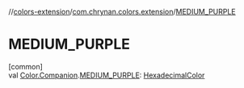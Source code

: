 //[colors-extension](../../index.md)/[com.chrynan.colors.extension](index.md)/[MEDIUM_PURPLE](-m-e-d-i-u-m_-p-u-r-p-l-e.md)

# MEDIUM_PURPLE

[common]\
val [Color.Companion](../../../colors-core/colors-core/com.chrynan.colors/-color/-companion/index.md).[MEDIUM_PURPLE](-m-e-d-i-u-m_-p-u-r-p-l-e.md): [HexadecimalColor](../../../colors-core/colors-core/com.chrynan.colors/-hexadecimal-color/index.md)
